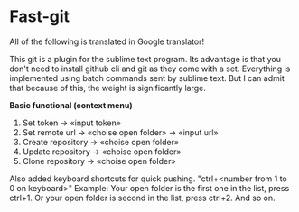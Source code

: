 # Fast-git

All of the following is translated in Google translator!

This git is a plugin for the sublime text program. Its advantage is that you don't need to install github cli and git as they come with a set. 
Everything is implemented using batch commands sent by sublime text. But I can admit that because of this, the weight is significantly large.

**Basic functional (context menu)**
1. Set token → «input token»
2. Set remote url → «choise open folder» → «input url»
3. Create repository → «choise open folder»
4. Update repository → «choise open folder»
5. Clone repository → «choise open folder»

Also added keyboard shortcuts for quick pushing. "ctrl+<number from 1 to 0 on keyboard>"
Example:
Your open folder is the first one in the list, press ctrl+1.
Or your open folder is second in the list, press ctrl+2. And so on.
